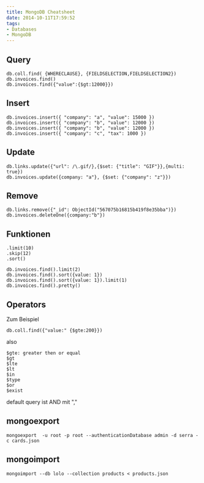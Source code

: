```yaml
---
title: MongoDB Cheatsheet
date: 2014-10-11T17:59:52
tags:
- Databases
- MongoDB
---
```


## Query

```
db.coll.find( {WHERECLAUSE}, {FIELDSELECTION,FIELDSELECTION2})
db.invoices.find()
db.invoices.find({"value":{$gt:12000}})
```

## Insert

```
db.invoices.insert({ "company": "a", "value": 15000 })
db.invoices.insert({ "company": "b", "value": 12000 })
db.invoices.insert({ "company": "b", "value": 12000 })
db.invoices.insert({ "company": "c", "tax": 1000 })
```

## Update

```
db.links.update({"url": /\.gif/},{$set: {"title": "GIF"}},{multi: true})
db.invoices.update({company: "a"}, {$set: {"company": "z"}})
```

## Remove

```
db.links.remove({"_id": ObjectId("567075b16815b419f8e35bba")})
db.invoices.deleteOne({company:"b"})
```

## Funktionen

```
.limit(10)
.skip(12)
.sort()

db.invoices.find().limit(2)
db.invoices.find().sort({value: 1})
db.invoices.find().sort({value: 1}).limit(1)
db.invoices.find().pretty()
```

## Operators

Zum Beispiel

    db.coll.find({"value:" {$gte:200}})

also

```
$gte: greater then or equal
$gt
$lte
$lt
$in
$type
$or
$exist
```

default query ist AND mit ","

## mongoexport

    mongoexport  -u root -p root --authenticationDatabase admin -d serra -c cards.json

## mongoimport

    mongoimport --db lolo --collection products < products.json
